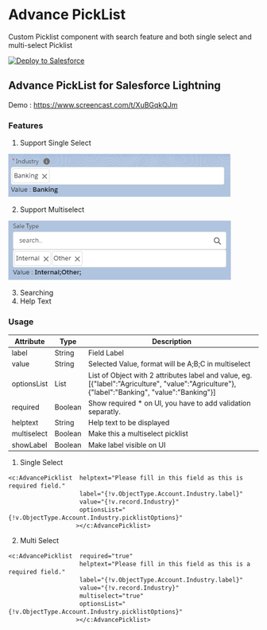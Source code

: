 # Advance PickList
Custom Picklist component with search feature and both single select and multi-select Picklist 


<a href="https://login.salesforce.com/packaging/installPackage.apexp?p0=04t0K000001KgFz&isdtp=p1">
  <img alt="Deploy to Salesforce"
       src="https://raw.githubusercontent.com/afawcett/githubsfdeploy/master/src/main/webapp/resources/img/deploy.png">
</a>

## Advance PickList for Salesforce Lightning

Demo : https://www.screencast.com/t/XuBGqkQJm

### Features
1. Support Single Select

![alt text](https://raw.githubusercontent.com/abhimanyud3dx/Advance-PickList/master/Sreenshots/Picklist-Single-Select.png)

2. Support Multiselect

![alt text](https://raw.githubusercontent.com/abhimanyud3dx/Advance-PickList/master/Sreenshots/Picklist-Multi-Select.png)

3. Searching 
4. Help Text

### Usage


| Attribute | Type | Description |
| --- | --- | --- |
| label | String | Field Label |
| value | String | Selected Value, format will be A;B;C in multiselect |
| optionsList | List | List of Object with 2 attributes label and value, eg. [{"label":"Agriculture", "value":"Agriculture"},{"label":"Banking", "value":"Banking"}] | 
| required | Boolean | Show required * on UI, you have to add validation separatly. |
| helptext | String | Help text to be displayed |
| multiselect | Boolean | Make this a multiselect picklist |
| showLabel | Boolean | Make label visible on UI |




1. Single Select
```
<c:AdvancePicklist  helptext="Please fill in this field as this is required field."
                    label="{!v.ObjectType.Account.Industry.label}" 
                    value="{!v.record.Industry}"
                    optionsList="{!v.ObjectType.Account.Industry.picklistOptions}"
                   ></c:AdvancePicklist>
```

2. Multi Select
```
<c:AdvancePicklist  required="true"
                    helptext="Please fill in this field as this is a required field."
                    label="{!v.ObjectType.Account.Industry.label}" 
                    value="{!v.record.Industry}"
                    multiselect="true"
                    optionsList="{!v.ObjectType.Account.Industry.picklistOptions}"
                   ></c:AdvancePicklist>
```

